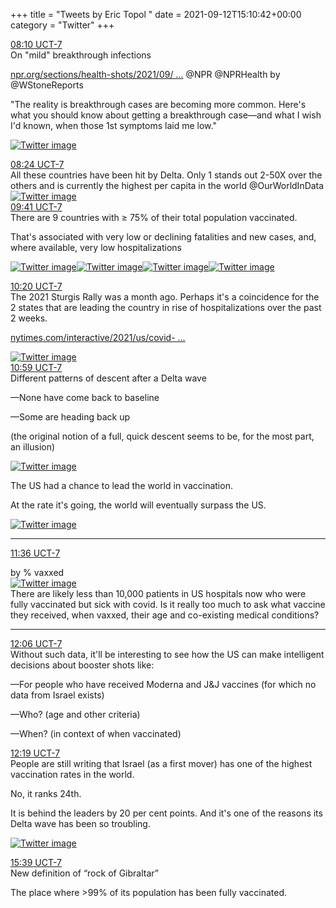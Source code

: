 +++
title = "Tweets by Eric Topol " 
date = 2021-09-12T15:10:42+00:00
category = "Twitter"
+++
<div class="tweet"> 
<div class="profile"> 
<a href="https://twitter.com/erictopol/status/1437071177839636481" target="_blank" rel="noreferer">08:10 UCT-7</a> 
</div> 
<div class="content"> 
On "mild" breakthrough infections

<a href="https://www.npr.org/sections/health-shots/2021/09/12/1036356773/i-got-a-mild-breakthrough-case-heres-what-i-wish-id-known" target="_blank" rel="noreferer">npr.org/sections/health-shots/2021/09/ ...</a> 
 @NPR @NPRHealth by @WStoneReports 

"The reality is breakthrough cases are becoming more common. Here's what you should know about getting a breakthrough case—and what I wish I'd known, when those 1st symptoms laid me low." </div> 
<a href="/twitter/erictopol/images/E_F_oEWVEAUVKpn.jpg"  ><img src="/twitter/erictopol/images/E_F_oEWVEAUVKpn.jpg" alt="Twitter image" ></img></a></div> 
<div class="tweet"> 
<div class="profile"> 
<a href="https://twitter.com/erictopol/status/1437074558020829191" target="_blank" rel="noreferer">08:24 UCT-7</a> 
</div> 
<div class="content"> 
All these countries have been hit by Delta. Only 1 stands out 2-50X over the others and is currently the highest per capita in the world @OurWorldInData </div> 
<a href="/twitter/erictopol/images/E_GDlzqVkAI33yi.jpg"  ><img src="/twitter/erictopol/images/E_GDlzqVkAI33yi.jpg" alt="Twitter image" ></img></a></div> 
<div class="tweet"> 
<div class="profile"> 
<a href="https://twitter.com/erictopol/status/1437093963836526593" target="_blank" rel="noreferer">09:41 UCT-7</a> 
</div> 
<div class="content"> 
There are 9 countries with ≥ 75% of their total population vaccinated. 

That's associated with very low or declining fatalities and new cases, and, where available, very low hospitalizations </div> 
<a href="/twitter/erictopol/images/E_GTvKWVEAIEVSR.jpg"  ><img src="/twitter/erictopol/images/E_GTvKWVEAIEVSR.jpg" alt="Twitter image" ></img></a><a href="/twitter/erictopol/images/E_GUMyFVgAMVahq.jpg"  ><img src="/twitter/erictopol/images/E_GUMyFVgAMVahq.jpg" alt="Twitter image" ></img></a><a href="/twitter/erictopol/images/E_GUN87VIAUTKlU.jpg"  ><img src="/twitter/erictopol/images/E_GUN87VIAUTKlU.jpg" alt="Twitter image" ></img></a><a href="/twitter/erictopol/images/E_GUPpEVQAQeniU.jpg"  ><img src="/twitter/erictopol/images/E_GUPpEVQAQeniU.jpg" alt="Twitter image" ></img></a></div> 
<div class="tweet"> 
<div class="profile"> 
<a href="https://twitter.com/erictopol/status/1437103749378371589" target="_blank" rel="noreferer">10:20 UCT-7</a> 
</div> 
<div class="content"> 
The 2021 Sturgis Rally was a month ago. Perhaps it's a coincidence for the 2 states that are leading the country in rise of hospitalizations over the past 2 weeks. 

<a href="https://www.nytimes.com/interactive/2021/us/covid-cases.html" target="_blank" rel="noreferer">nytimes.com/interactive/2021/us/covid- ...</a> 
 </div> 
<a href="/twitter/erictopol/images/E_Gd992VgAEDHM6.jpg"  ><img src="/twitter/erictopol/images/E_Gd992VgAEDHM6.jpg" alt="Twitter image" ></img></a></div> 
<div class="tweet"> 
<div class="profile"> 
<a href="https://twitter.com/erictopol/status/1437113690810056706" target="_blank" rel="noreferer">10:59 UCT-7</a> 
</div> 
<div class="content"> 
Different patterns of descent after a Delta wave

—None have come back to baseline

—Some are heading back up

(the original notion of a full, quick descent seems to be, for the most part, an illusion) </div> 
<a href="/twitter/erictopol/images/E_GmdTlUUAMcTI_.jpg"  ><img src="/twitter/erictopol/images/E_GmdTlUUAMcTI_.jpg" alt="Twitter image" ></img></a></div> 
<div class="thread"> 
<div class="thread-content"> 
The US had a chance to lead the world in vaccination.

At the rate it's going, the world will eventually surpass the US. </div> 
<a href="/twitter/erictopol/images/E_GvJMnVcAAF1n7.jpg"  ><img src="/twitter/erictopol/images/E_GvJMnVcAAF1n7.jpg" alt="Twitter image" ></img></a><hr><div class="profile"> 
<a href="https://twitter.com/erictopol/status/1437122841208451072" target="_blank" rel="noreferer">11:36 UCT-7</a> 
</div> 
<div class="content"> 
by % vaxxed </div> 
<a href="/twitter/erictopol/images/E_GvkToUcAYzdL7.jpg"  ><img src="/twitter/erictopol/images/E_GvkToUcAYzdL7.jpg" alt="Twitter image" ></img></a></div> 
<div class="thread"> 
<div class="thread-content"> 
There are likely less than 10,000 patients in US hospitals now who were fully vaccinated but sick with covid. Is it really too much to ask what vaccine they received, when vaxxed, their age and co-existing medical conditions?</div> 
<hr><div class="profile"> 
<a href="https://twitter.com/erictopol/status/1437130547138949122" target="_blank" rel="noreferer">12:06 UCT-7</a> 
</div> 
<div class="content"> 
Without such data, it'll be interesting to see how the US can make intelligent decisions about booster shots like:

—For people who have received Moderna and J&amp;J vaccines (for which no data from Israel exists)

—Who? (age and other criteria)

—When? (in context of when vaccinated)</div> 
</div> 
<div class="tweet"> 
<div class="profile"> 
<a href="https://twitter.com/erictopol/status/1437133680338608128" target="_blank" rel="noreferer">12:19 UCT-7</a> 
</div> 
<div class="content"> 
People are still writing that Israel (as a first mover) has one of the highest vaccination rates in the world.

No, it ranks 24th. 

It is behind the leaders by 20 per cent points. And it's one of the reasons its Delta wave has been so troubling. </div> 
<a href="/twitter/erictopol/images/E_G5EZKVEAIaNni.jpg"  ><img src="/twitter/erictopol/images/E_G5EZKVEAIaNni.jpg" alt="Twitter image" ></img></a></div> 
<div class="tweet"> 
<div class="profile"> 
<a href="https://twitter.com/erictopol/status/1437183997570809856" target="_blank" rel="noreferer">15:39 UCT-7</a> 
</div> 
<div class="content"> 
New definition of “rock of Gibraltar”

The place where &gt;99% of its population has been fully vaccinated.</div> 
</div> 


